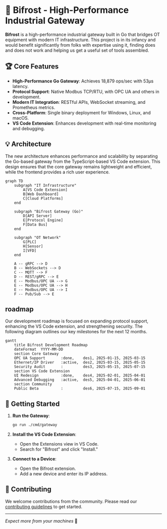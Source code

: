 # 🌉 Bifrost - High-Performance Industrial Gateway

**Bifrost** is a high-performance industrial gateway built in Go that bridges OT equipment with modern IT infrastructure. This project is in its infancy and would benefit significantly from folks with expertise using it, finding does and does not work and helping us get a useful set of tools assembled. 

## 🏆 Core Features

- **High-Performance Go Gateway**: Achieves 18,879 ops/sec with 53µs latency.
- **Protocol Support**: Native Modbus TCP/RTU, with OPC UA and others in development.
- **Modern IT Integration**: RESTful APIs, WebSocket streaming, and Prometheus metrics.
- **Cross-Platform**: Single binary deployment for Windows, Linux, and macOS.
- **VS Code Extension**: Enhances development with real-time monitoring and debugging.

## 💡 Architecture

The new architecture enhances performance and scalability by separating the Go-based gateway from the TypeScript-based VS Code extension. This design ensures that the core gateway remains lightweight and efficient, while the frontend provides a rich user experience.

```mermaid
graph TD
    subgraph "IT Infrastructure"
        A[VS Code Extension]
        B[Web Dashboard]
        C[Cloud Platforms]
    end

    subgraph "Bifrost Gateway (Go)"
        D[API Server]
        E[Protocol Engine]
        F[Data Bus]
    end

    subgraph "OT Network"
        G[PLC]
        H[Sensor]
        I[VFD]
    end

    A -- gRPC --> D
    B -- WebSockets --> D
    C -- MQTT --> F
    D -- REST/gRPC --> E
    E -- Modbus/OPC UA --> G
    E -- Modbus/OPC UA --> H
    E -- Modbus/OPC UA --> I
    F -- Pub/Sub --> E
```

## roadmap

Our development roadmap is focused on expanding protocol support, enhancing the VS Code extension, and strengthening security. The following diagram outlines our key milestones for the next 12 months.

```mermaid
gantt
    title Bifrost Development Roadmap
    dateFormat  YYYY-MM-DD
    section Core Gateway
    OPC UA Support       :done,    des1, 2025-01-15, 2025-03-15
    Ethernet/IP Driver   :active,  des2, 2025-03-15, 2025-05-15
    Security Audit       :         des3, 2025-05-15, 2025-07-15
    section VS Code Extension
    UI Redesign          :done,    des4, 2025-02-01, 2025-04-01
    Advanced Debugging   :active,  des5, 2025-04-01, 2025-06-01
    section Community
    Public Beta          :         des6, 2025-07-15, 2025-09-01
```

## 🚀 Getting Started

1. **Run the Gateway**:

   ```bash
   go run ./cmd/gateway
   ```

2. **Install the VS Code Extension**:
   - Open the Extensions view in VS Code.
   - Search for "Bifrost" and click "Install."
3. **Connect to a Device**:
   - Open the Bifrost extension.
   - Add a new device and enter its IP address.

## 🤝 Contributing

We welcome contributions from the community. Please read our [contributing guidelines](CONTRIBUTING.md) to get started.

---
*Expect more from your machines* 🌉
